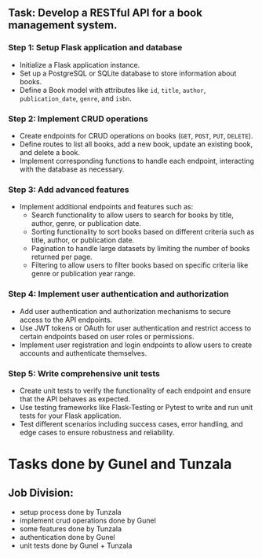## Task: Develop a RESTful API for a book management system.

### Step 1: Setup Flask application and database
- Initialize a Flask application instance.
- Set up a PostgreSQL or SQLite database to store information about books.
- Define a Book model with attributes like `id`, `title`, `author`, `publication_date`, `genre`, and `isbn`.

### Step 2: Implement CRUD operations
- Create endpoints for CRUD operations on books (`GET`, `POST`, `PUT`, `DELETE`).
- Define routes to list all books, add a new book, update an existing book, and delete a book.
- Implement corresponding functions to handle each endpoint, interacting with the database as necessary.

### Step 3: Add advanced features
- Implement additional endpoints and features such as:
  - Search functionality to allow users to search for books by title, author, genre, or publication date.
  - Sorting functionality to sort books based on different criteria such as title, author, or publication date.
  - Pagination to handle large datasets by limiting the number of books returned per page.
  - Filtering to allow users to filter books based on specific criteria like genre or publication year range.

### Step 4: Implement user authentication and authorization
- Add user authentication and authorization mechanisms to secure access to the API endpoints.
- Use JWT tokens or OAuth for user authentication and restrict access to certain endpoints based on user roles or permissions.
- Implement user registration and login endpoints to allow users to create accounts and authenticate themselves.

### Step 5: Write comprehensive unit tests
- Create unit tests to verify the functionality of each endpoint and ensure that the API behaves as expected.
- Use testing frameworks like Flask-Testing or Pytest to write and run unit tests for your Flask application.
- Test different scenarios including success cases, error handling, and edge cases to ensure robustness and reliability.

# Tasks done by Gunel and Tunzala
## Job Division:
- setup process done by Tunzala
- implement crud operations done by Gunel
- some features done by Tunzala
-  authentication done by Gunel
-  unit tests done by Gunel + Tunzala


